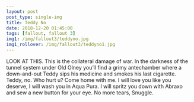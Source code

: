 ```yaml
---
layout: post
post_type: single-img
title: Teddy No
date: 2018-12-20 01:45:00
tags: [fallout, fallout 3]
img1: /img/fallout3/teddyno.jpg
img1_rollover: /img/fallout3/teddyno1.jpg
---
```


LOOK AT THIS. This is the collateral damage of war. In the darkness of the tunnel system under Old Olney you’ll find a grimy antechamber where a down-and-out Teddy sips his medicine and smokes his last cigarette. Teddy, no. Who hurt u? Come home with me. I will love you like you deserve, I will wash you in Aqua Pura. I will spritz you down with Abraxo and sew a new button for your eye. No more tears, Snuggle.
